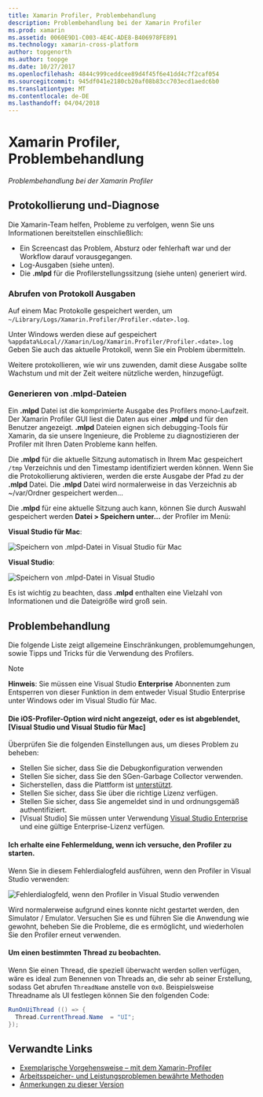 ```yaml
---
title: Xamarin Profiler, Problembehandlung
description: Problembehandlung bei der Xamarin Profiler
ms.prod: xamarin
ms.assetid: 0060E9D1-C003-4E4C-ADE8-B406978FE891
ms.technology: xamarin-cross-platform
author: topgenorth
ms.author: toopge
ms.date: 10/27/2017
ms.openlocfilehash: 4844c999ceddcee89d4f45f6e41dd4c7f2caf054
ms.sourcegitcommit: 945df041e2180cb20af08b83cc703ecd1aedc6b0
ms.translationtype: MT
ms.contentlocale: de-DE
ms.lasthandoff: 04/04/2018
---
```

# <a name="xamarin-profiler-troubleshooting"></a>Xamarin Profiler, Problembehandlung

_Problembehandlung bei der Xamarin Profiler_

## <a name="logging-and-diagnostics"></a>Protokollierung und-Diagnose

Die Xamarin-Team helfen, Probleme zu verfolgen, wenn Sie uns Informationen bereitstellen einschließlich:

- Ein Screencast das Problem, Absturz oder fehlerhaft war und der Workflow darauf vorausgegangen.
- Log-Ausgaben (siehe unten).
- Die **.mlpd** für die Profilerstellungssitzung (siehe unten) generiert wird.

### <a name="getting-log-outputs"></a>Abrufen von Protokoll Ausgaben
Auf einem Mac Protokolle gespeichert werden, um `~/Library/Logs/Xamarin.Profiler/Profiler.<date>.log`.

Unter Windows werden diese auf gespeichert `%appdata%Local//Xamarin/Log/Xamarin.Profiler/Profiler.<date>.log` Geben Sie auch das aktuelle Protokoll, wenn Sie ein Problem übermitteln.

Weitere protokollieren, wie wir uns zuwenden, damit diese Ausgabe sollte Wachstum und mit der Zeit weitere nützliche werden, hinzugefügt.

<a name="gen_mlpd" />

### <a name="generating-mlpd-files"></a>Generieren von .mlpd-Dateien

Ein **.mlpd** Datei ist die komprimierte Ausgabe des Profilers mono-Laufzeit. Der Xamarin Profiler GUI liest die Daten aus einer **.mlpd** und für den Benutzer angezeigt. **.mlpd** Dateien eignen sich debugging-Tools für Xamarin, da sie unsere Ingenieure, die Probleme zu diagnostizieren der Profiler mit Ihren Daten Probleme kann helfen.

Die **.mlpd** für die aktuelle Sitzung automatisch in Ihrem Mac gespeichert `/tmp` Verzeichnis und den Timestamp identifiziert werden können. Wenn Sie die Protokollierung aktivieren, werden die erste Ausgabe der Pfad zu der **.mlpd** Datei. Die **.mlpd** Datei wird normalerweise in das Verzeichnis ab ~/var/Ordner gespeichert werden...

Die **.mlpd** für eine aktuelle Sitzung auch kann, können Sie durch Auswahl gespeichert werden **Datei > Speichern unter...** der Profiler im Menü:

**Visual Studio für Mac**:

![](troubleshooting-images/image17.png "Speichern von .mlpd-Datei in Visual Studio für Mac")

**Visual Studio**:

![](troubleshooting-images/image17-vs.png "Speichern von .mlpd-Datei in Visual Studio")


Es ist wichtig zu beachten, dass **.mlpd** enthalten eine Vielzahl von Informationen und die Dateigröße wird groß sein.

## <a name="troubleshooting"></a>Problembehandlung

Die folgende Liste zeigt allgemeine Einschränkungen, problemumgehungen, sowie Tipps und Tricks für die Verwendung des Profilers.

> [!NOTE]
> **Hinweis**: Sie müssen eine Visual Studio **Enterprise** Abonnenten zum Entsperren von dieser Funktion in dem entweder Visual Studio Enterprise unter Windows oder im Visual Studio für Mac.

#### <a name="i-cant-see-the-ios-profiler-option-or-it-is-greyed-out-visual-studio-and-visual-studio-for-mac"></a>Die iOS-Profiler-Option wird nicht angezeigt, oder es ist abgeblendet, [Visual Studio und Visual Studio für Mac]

Überprüfen Sie die folgenden Einstellungen aus, um dieses Problem zu beheben:

- Stellen Sie sicher, dass Sie die Debugkonfiguration verwenden
- Stellen Sie sicher, dass Sie den SGen-Garbage Collector verwenden.
- Sicherstellen, dass die Plattform ist [unterstützt](~/tools/profiler/index.md#Profiler_Support).
- Stellen Sie sicher, dass Sie über die richtige Lizenz verfügen.
- Stellen Sie sicher, dass Sie angemeldet sind in und ordnungsgemäß authentifiziert.
- [Visual Studio] Sie müssen unter Verwendung [Visual Studio Enterprise](https://www.visualstudio.com/vs/enterprise/) und eine gültige Enterprise-Lizenz verfügen.


#### <a name="i-get-an-error-when-i-try-to-launch-the-profiler"></a>Ich erhalte eine Fehlermeldung, wenn ich versuche, den Profiler zu starten.

Wenn Sie in diesem Fehlerdialogfeld ausführen, wenn den Profiler in Visual Studio verwenden:

![](troubleshooting-images/error.png "Fehlerdialogfeld, wenn den Profiler in Visual Studio verwenden")

Wird normalerweise aufgrund eines konnte nicht gestartet werden, den Simulator / Emulator. Versuchen Sie es und führen Sie die Anwendung wie gewohnt, beheben Sie die Probleme, die es ermöglicht, und wiederholen Sie den Profiler erneut verwenden.

#### <a name="to-watch-a-specific-thread"></a>Um einen bestimmten Thread zu beobachten.

Wenn Sie einen Thread, die speziell überwacht werden sollen verfügen, wäre es ideal zum Benennen von Threads an, die sehr ab seiner Erstellung, sodass Get abrufen `ThreadName` anstelle von `0x0`. Beispielsweise Threadname als UI festlegen können Sie den folgenden Code:


```csharp
RunOnUiThread (() => {
  Thread.CurrentThread.Name  = "UI";
});
```



## <a name="related-links"></a>Verwandte Links

- [Exemplarische Vorgehensweise – mit dem Xamarin-Profiler](~/tools/profiler/index.md)
- [Arbeitsspeicher- und Leistungsproblemen bewährte Methoden](~/cross-platform/deploy-test/memory-perf-best-practices.md)
- [Anmerkungen zu dieser Version](https://developer.xamarin.com/releases/profiler/preview/)
